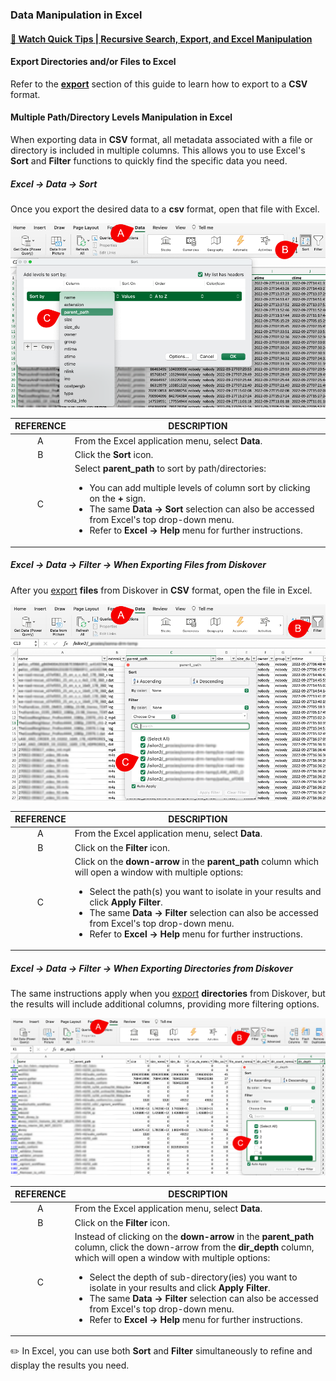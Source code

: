 <p id="excel"></p>

### Data Manipulation in Excel

#### [🍿 Watch Quick Tips | Recursive Search, Export, and Excel Manipulation](https://vimeo.com/762454710)

#### Export Directories and/or Files to Excel

Refer to the **[export](#export)** section of this guide to learn how to export to a **CSV** format.


#### Multiple Path/Directory Levels Manipulation in Excel

When exporting data in **CSV** format, all metadata associated with a file or directory is included in multiple columns. This allows you to use Excel's **Sort** and **Filter** functions to quickly find the specific data you need.  


##### Excel → Data → Sort

Once you export the desired data to a **csv** format, open that file with Excel.

![Image: Sort in Excel](images/image_file_search_results_export_excel_sort.png)

| REFERENCE | DESCRIPTION |
| :---: | --- |
| A | From the Excel application menu, select **Data**. |
| B | Click the **Sort** icon. |
| C | Select **parent_path** to sort by path/directories:<ul><li>You can add multiple levels of column sort by clicking on the **+** sign.</li><li>The same **Data → Sort** selection can also be accessed from Excel's top drop-down menu.</li><li>Refer to **Excel → Help** menu for further instructions.</li></ul> |

##### Excel → Data → Filter → When Exporting _Files_ from Diskover

After you [export](#export) **files** from Diskover in **CSV** format, open the file in Excel.  

![Image: Filter in Excel](images/image_file_search_results_export_excel_filter.png)

| REFERENCE | DESCRIPTION |
| :---: | --- |
| A | From the Excel application menu, select **Data**. |
| B | Click on the **Filter** icon. |
| C | Click on the **down-arrow** in the **parent_path** column which will open a window with multiple options:<ul><li>Select the path(s) you want to isolate in your results and click **Apply Filter**.</li><li>The same **Data → Filter** selection can also be accessed from Excel's top drop-down menu.</li><li>Refer to **Excel → Help** menu for further instructions.</li></ul> |

##### Excel → Data → Filter → When Exporting _Directories_ from Diskover

The same instructions apply when you [export](#export) **directories** from Diskover, but the results will include additional columns, providing more filtering options.  

![Image: Filter in Excel](images/image_file_search_results_export_excel_filter_dir_depth.png)

| REFERENCE | DESCRIPTION |
| :---: | --- |
| A | From the Excel application menu, select **Data**. |
| B | Click on the **Filter** icon. |
| C | Instead of clicking on the **down-arrow** in the **parent_path** column, click the down-arrow from the **dir_depth** column, which will open a window with multiple options:<ul><li>Select the depth of sub-directory(ies) you want to isolate in your results and click **Apply Filter**.</li><li>The same **Data → Filter** selection can also be accessed from Excel's top drop-down menu.</li><li>Refer to **Excel → Help** menu for further instructions.</li></ul> |

✏️ In Excel, you can use both **Sort** and **Filter** simultaneously to refine and display the results you need.  

